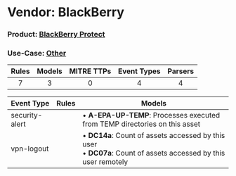 Vendor: BlackBerry
==================
### Product: [BlackBerry Protect](../ds_blackberry_blackberry_protect.md)
### Use-Case: [Other](../../../../UseCases/uc_other.md)

| Rules | Models | MITRE TTPs | Event Types | Parsers |
|:-----:|:------:|:----------:|:-----------:|:-------:|
|   7   |   3    |     0      |      4      |    4    |

| Event Type     | Rules | Models                                                                                                                    |
| -------------- | ----- | ------------------------------------------------------------------------------------------------------------------------- |
| security-alert |       |  • <b>A-EPA-UP-TEMP</b>: Processes executed from TEMP directories on this asset                                           |
| vpn-logout     |       |  • <b>DC14a</b>: Count of assets accessed by this user<br> • <b>DC07a</b>: Count of assets accessed by this user remotely |